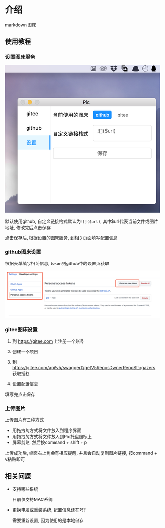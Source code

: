# 介绍

markdown 图床

## 使用教程

### 设置图床服务

![](https://raw.githubusercontent.com/pic-123/pic/pic/pic-1528012228288-464j203imo.png)

默认使用github, 自定义链接格式默认为`![]($url)`, 其中$url代表当前文件或图片地址, 修改完后点击保存

点击保存后, 根据设置的图床服务, 到相关页面填写配置信息

### github图床设置

根据表单填写相关信息, token到github中的设置页获取

![](https://raw.githubusercontent.com/pic-123/pic/pic/pic-1528012441704-jj6gco0bd4g.png)

### gitee图床设置

1. 到 https://gitee.com 上注册一个账号

2. 创建一个项目

3. 到 https://gitee.com/api/v5/swagger#/getV5ReposOwnerRepoStargazers 获取授权

4. 设置配置信息

填写完点击保存

### 上传图片

上传图片有三种方式

- 用拖拽的方式将文件放入到程序界面
- 用拖拽的方式将文件放入到Pic托盘图标上
- 屏幕剪贴, 然后按command + shift + p

上传成功后, 桌面右上角会有相应提醒, 并且会自动复制图片链接, 按command + v粘贴即可

## 相关问题

- 支持哪些系统

  目前仅支持MAC系统

- 更换电脑或重装系统, 配置信息还在吗?

  需要重新设置, 因为使用的是本地储存
